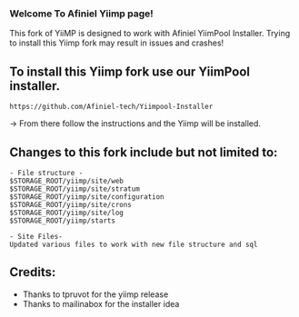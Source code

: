### Welcome To Afiniel Yiimp page!
 
 This fork of YiiMP is designed to work with Afiniel YiimPool Installer. Trying to install this Yiimp fork may result in issues and crashes!

## To install this Yiimp fork use our YiimPool installer.

```
https://github.com/Afiniel-tech/Yiimpool-Installer
```
-> From there follow the instructions and the Yiimp will be installed.


## Changes to this fork include but not limited to:

```
- File structure -
$STORAGE_ROOT/yiimp/site/web
$STORAGE_ROOT/yiimp/site/stratum
$STORAGE_ROOT/yiimp/site/configuration
$STORAGE_ROOT/yiimp/site/crons
$STORAGE_ROOT/yiimp/site/log
$STORAGE_ROOT/yiimp/starts

- Site Files-
Updated various files to work with new file structure and sql
```

## Credits:

* Thanks to tpruvot for the yiimp release
* Thanks to mailinabox for the installer idea
